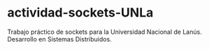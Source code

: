 # actividad-sockets-UNLa
Trabajo práctico de sockets para la Universidad Nacional de Lanús. Desarrollo en Sistemas Distribuidos.
